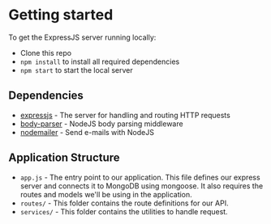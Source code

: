 # Getting started

To get the ExpressJS server running locally:

- Clone this repo
- `npm install` to install all required dependencies
- `npm start` to start the local server

## Dependencies

- [expressjs](https://github.com/expressjs/express) - The server for handling and routing HTTP requests
- [body-parser](https://github.com/expressjs/body-parser) - NodeJS body parsing middleware
- [nodemailer](https://github.com/nodemailer/nodemailer) - Send e-mails with NodeJS

## Application Structure

- `app.js` - The entry point to our application. This file defines our express server and connects it to MongoDB using mongoose. It also requires the routes and models we'll be using in the application.
- `routes/` - This folder contains the route definitions for our API.
- `services/` - This folder contains the utilities to handle request.

